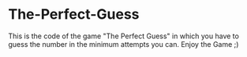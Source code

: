 # The-Perfect-Guess
This is the code of the game "The Perfect Guess" in which you have to guess the number in the minimum attempts you can. Enjoy the Game ;)
